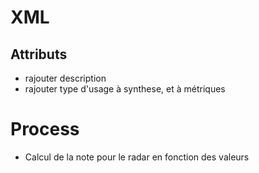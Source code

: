 # XML
## Attributs
- rajouter description
- rajouter type d'usage à synthese, et à métriques

# Process
- Calcul de la note pour le radar en fonction des valeurs